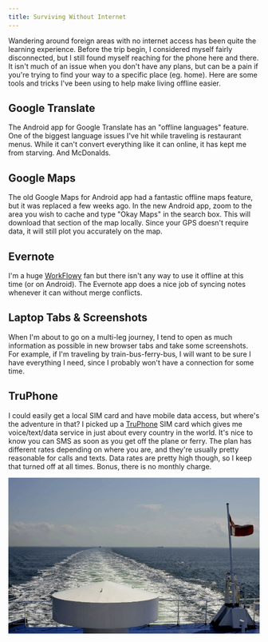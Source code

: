 ```yaml
---
title: Surviving Without Internet
---
```


Wandering around foreign areas with no internet access has been quite the learning experience. Before the trip begin, I considered myself fairly disconnected, but I still found myself reaching for the phone here and there. It isn't much of an issue when you don't have any plans, but can be a pain if you're trying to find your way to a specific place (eg. home). Here are some tools and tricks I've been using to help make living offline easier.


## Google Translate

The Android app for Google Translate has an "offline languages" feature. One of the biggest language issues I've hit while traveling is restaurant menus. While it can't convert everything like it can online, it has kept me from starving. And McDonalds.


## Google Maps

The old Google Maps for Android app had a fantastic offline maps feature, but it was replaced a few weeks ago. In the new Android app, zoom to the area you wish to cache and type "Okay Maps" in the search box. This will download that section of the map locally. Since your GPS doesn't require data, it will still plot you accurately on the map.


## Evernote
I'm a huge [WorkFlowy](http://workflowy.com) fan but there isn't any way to use it offline at this time (or on Android). The Evernote app does a nice job of syncing notes whenever it can without merge conflicts.


## Laptop Tabs &amp; Screenshots

When I'm about to go on a multi-leg journey, I tend to open as much information as possible in new browser tabs and take some screenshots. For example, if I'm traveling by train-bus-ferry-bus, I will want to be sure I have everything I need, since I probably won't have a connection for some time.


## TruPhone

I could easily get a local SIM card and have mobile data access, but where's the adventure in that? I picked up a [TruPhone](http://truphone.com) SIM card which gives me voice/text/data service in just about every country in the world. It's nice to know you can SMS as soon as you get off the plane or ferry. The plan has different rates depending on where you are, and they're usually pretty reasonable for calls and texts. Data rates are pretty high though, so I keep that turned off at all times. Bonus, there is no monthly charge.

<img class='img-responsive img-rounded' alt='On a ferry from Germany to Denmark' src='/static/images/articles/ferry.jpg'/>

